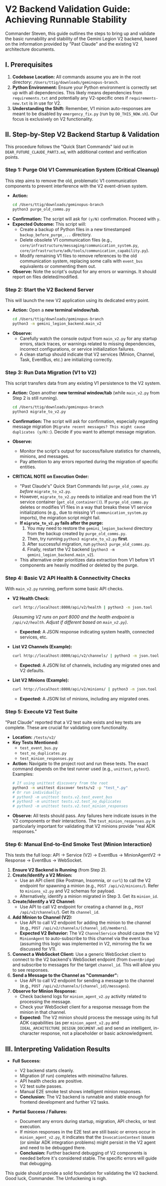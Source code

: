# V2 Backend Validation Guide: Achieving Runnable Stability

Commander Steven, this guide outlines the steps to bring up and validate the basic runnability and stability of the Gemini Legion V2 backend, based on the information provided by "Past Claude" and the existing V2 architecture documents.

## I. Prerequisites

1.  **Codebase Location:** All commands assume you are in the root directory: `/Users/ttig/downloads/geminopus-branch`.
2.  **Python Environment:** Ensure your Python environment is correctly set up with all dependencies. This likely means dependencies from `requirements.txt` and potentially any V2-specific ones if `requirements-new.txt` is in use for V2.
3.  **Understanding the Shift:** Remember, V1 minion auto-responses are meant to be disabled by `emergency_fix.py` (run by `DO_THIS_NOW.sh`). Our focus is exclusively on V2 functionality.

## II. Step-by-Step V2 Backend Startup & Validation

This procedure follows the "Quick Start Commands" laid out in `DEAR_FUTURE_CLAUDE_PART3.md`, with additional context and verification points.

### Step 1: Purge Old V1 Communication System (Critical Cleanup)

This step aims to remove the old, problematic V1 communication components to prevent interference with the V2 event-driven system.

*   **Action:**
    ```bash
    cd /Users/ttig/downloads/geminopus-branch
    python3 purge_old_comms.py
    ```
*   **Confirmation:** The script will ask for `(y/N)` confirmation. Proceed with `y`.
*   **Expected Outcome:** This script will:
    *   Create a backup of Python files in a new timestamped `backup_before_purge_...` directory.
    *   Delete obsolete V1 communication files (e.g., `core/infrastructure/messaging/communication_system.py`, `core/infrastructure/adk/tools/communication_capability.py`).
    *   Modify remaining V1 files to remove references to the old communication system, replacing some calls with `event_bus` equivalents or commenting them out.
*   **Observe:** Note the script's output for any errors or warnings. It should report on files deleted/modified.

### Step 2: Start the V2 Backend Server

This will launch the new V2 application using its dedicated entry point.

*   **Action:** Open a **new terminal window/tab**.
    ```bash
    cd /Users/ttig/downloads/geminopus-branch
    python3 -m gemini_legion_backend.main_v2
    ```
*   **Observe:**
    *   Carefully watch the console output from `main_v2.py` for any startup errors, stack traces, or warnings related to missing dependencies, incorrect configurations, or service initialization failures.
    *   A clean startup should indicate that V2 services (Minion, Channel, Task, EventBus, etc.) are initializing correctly.

### Step 3: Run Data Migration (V1 to V2)

This script transfers data from any existing V1 persistence to the V2 system.

*   **Action:** Open another **new terminal window/tab** (while `main_v2.py` from Step 2 is still running).
    ```bash
    cd /Users/ttig/downloads/geminopus-branch
    python3 migrate_to_v2.py
    ```
*   **Confirmation:** The script will ask for confirmation, especially regarding message migration (`Migrate recent messages? This might cause duplicates (y/N):`). Decide if you want to attempt message migration.
*   **Observe:**
    *   Monitor the script's output for success/failure statistics for channels, minions, and messages.
    *   Pay attention to any errors reported during the migration of specific entities.

*   **CRITICAL NOTE on Execution Order:**
    *   "Past Claude's" Quick Start Commands list `purge_old_comms.py` *before* `migrate_to_v2.py`.
    *   However, `migrate_to_v2.py` needs to initialize and read from the V1 service container (`get_old_container()`). If `purge_old_comms.py` deletes or modifies V1 files in a way that breaks these V1 service initializations (e.g., due to missing V1 `communication_system.py` imports), the migration script might fail.
    *   **If `migrate_to_v2.py` fails after the purge:**
        1.  You may need to restore the `gemini_legion_backend` directory from the backup created by `purge_old_comms.py`.
        2.  Then, try running `python3 migrate_to_v2.py` **first**.
        3.  After successful migration, run `python3 purge_old_comms.py`.
        4.  Finally, restart the V2 backend (`python3 -m gemini_legion_backend.main_v2`).
    *   This alternative order prioritizes data extraction from V1 before V1 components are heavily modified or deleted by the purge.

### Step 4: Basic V2 API Health & Connectivity Checks

With `main_v2.py` running, perform some basic API checks.

*   **V2 Health Check:**
    ```bash
    curl http://localhost:8000/api/v2/health | python3 -m json.tool
    ```
    *(Assuming V2 runs on port 8000 and the health endpoint is `/api/v2/health`. Adjust if different based on `main_v2.py`)*.
    *   **Expected:** A JSON response indicating system health, connected services, etc.

*   **List V2 Channels (Example):**
    ```bash
    curl http://localhost:8000/api/v2/channels/ | python3 -m json.tool
    ```
    *   **Expected:** A JSON list of channels, including any migrated ones and V2 defaults.

*   **List V2 Minions (Example):**
    ```bash
    curl http://localhost:8000/api/v2/minions/ | python3 -m json.tool
    ```
    *   **Expected:** A JSON list of minions, including any migrated ones.

### Step 5: Execute V2 Test Suite

"Past Claude" reported that a V2 test suite exists and key tests are complete. These are crucial for validating core functionality.

*   **Location:** `/tests/v2/`
*   **Key Tests Mentioned:**
    *   `test_event_bus.py`
    *   `test_no_duplicates.py`
    *   `test_minion_responses.py`
*   **Action:** Navigate to the project root and run these tests. The exact command depends on the test runner used (e.g., `unittest`, `pytest`). Examples:
    ```bash
    # If using unittest discovery from the root
    python3 -m unittest discover tests/v2 -p "test_*.py"
    # Or run individually:
    # python3 -m unittest tests.v2.test_event_bus
    # python3 -m unittest tests.v2.test_no_duplicates
    # python3 -m unittest tests.v2.test_minion_responses
    ```
*   **Observe:** All tests should pass. Any failures here indicate issues in the V2 components or their interactions. The `test_minion_responses.py` is particularly important for validating that V2 minions provide "real ADK responses."

### Step 6: Manual End-to-End Smoke Test (Minion Interaction)

This tests the full loop: API -> Service (V2) -> EventBus -> MinionAgentV2 -> Response -> EventBus -> WebSocket.

1.  **Ensure V2 Backend is Running** (from Step 2).
2.  **Create/Identify a V2 Minion:**
    *   Use an API client (like Postman, Insomnia, or `curl`) to call the V2 endpoint for spawning a minion (e.g., `POST /api/v2/minions/`). Refer to `minions_v2.py` and V2 schemas for payload.
    *   Alternatively, identify a minion migrated in Step 3. Get its `minion_id`.
3.  **Create/Identify a V2 Channel:**
    *   Use API to call V2 endpoint for creating a channel (e.g., `POST /api/v2/channels/`). Get its `channel_id`.
4.  **Add Minion to Channel (V2):**
    *   Use API to call V2 endpoint for adding the minion to the channel (e.g., `POST /api/v2/channels/{channel_id}/members`).
    *   **Expected V2 Behavior:** The V2 `ChannelService` should cause the V2 `MinionAgent` to auto-subscribe to this channel via the event bus (assuming this logic was implemented in V2, mirroring the fix we discussed for V1).
5.  **Connect a WebSocket Client:** Use a generic WebSocket client to connect to the V2 backend's WebSocket endpoint (from `EventBridge`) and subscribe to messages for the target `channel_id`. This will allow you to see responses.
6.  **Send a Message to the Channel as "Commander":**
    *   Use API to call V2 endpoint for sending a message to the channel (e.g., `POST /api/v2/channels/{channel_id}/messages`).
7.  **Observe for Minion Response:**
    *   Check backend logs for `minion_agent_v2.py` activity related to processing the message.
    *   Check your WebSocket client for a response message from the minion in that channel.
    *   **Expected:** The V2 minion should process the message using its full ADK capabilities (as per `minion_agent_v2.py` and `IDEAL_ARCHITECTURE_DESIGN_DOCUMENT.md`) and send an intelligent, in-character response, not a placeholder or basic acknowledgment.

## III. Interpreting Validation Results

*   **Full Success:**
    *   V2 backend starts cleanly.
    *   Migration (if run) completes with minimal/no failures.
    *   API health checks are positive.
    *   V2 test suite passes.
    *   Manual E2E smoke test shows intelligent minion responses.
    *   **Conclusion:** The V2 backend is runnable and stable enough for frontend development and further V2 tasks.

*   **Partial Success / Failures:**
    *   Document any errors during startup, migration, API checks, or test execution.
    *   If minion responses in the E2E test are still basic or errors occur in `minion_agent_v2.py`, it indicates that the `InvocationContext` issues (or similar ADK integration problems) might persist in the V2 agent and need to be debugged there.
    *   **Conclusion:** Further backend debugging of V2 components is needed before it's considered stable. The specific errors will guide that debugging.

This guide should provide a solid foundation for validating the V2 backend. Good luck, Commander. The Unfuckening is nigh.